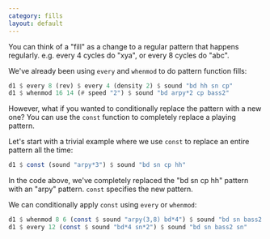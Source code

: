 ```yaml
---
category: fills
layout: default
---
```



You can think of a "fill" as a change to a regular pattern that happens
regularly. e.g. every 4 cycles do "xya", or every 8 cycles do "abc".

We've already been using `every` and `whenmod` to do pattern function fills:

~~~haskell
d1 $ every 8 (rev) $ every 4 (density 2) $ sound "bd hh sn cp"
d1 $ whenmod 16 14 (# speed "2") $ sound "bd arpy*2 cp bass2"
~~~

However, what if you wanted to conditionally replace the pattern with a new one?
You can use the `const` function to completely replace a playing pattern.

Let's start with a trivial example where we use `const` to replace an entire
pattern all the time:

~~~haskell
d1 $ const (sound "arpy*3") $ sound "bd sn cp hh"
~~~

In the code above, we've completely replaced the "bd sn cp hh" pattern with
an "arpy" pattern. `const` specifies the new pattern.

We can conditionally apply `const` using `every` or `whenmod`:

~~~haskell
d1 $ whenmod 8 6 (const $ sound "arpy(3,8) bd*4") $ sound "bd sn bass2 sn"
d1 $ every 12 (const $ sound "bd*4 sn*2") $ sound "bd sn bass2 sn"
~~~
